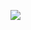 <!-- GIF -->
<p align="left">
  <img align="center" src="https://user-images.githubusercontent.com/74038190/212750155-3ceddfbd-19d3-40a3-87af-8d329c8323c4.gif">
</p>
